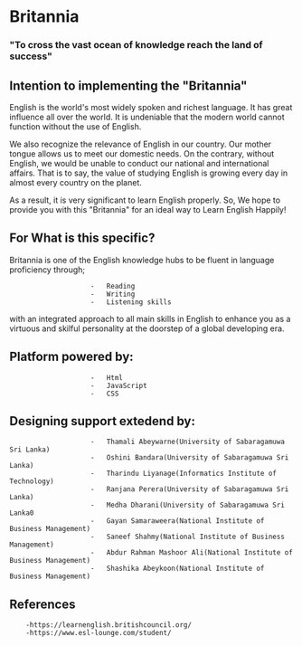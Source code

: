 # Britannia
### "To cross the vast ocean of knowledge reach the land of success"

## Intention to implementing the "Britannia"

English is the world's most widely spoken and richest language. It has great influence all over the world. It is undeniable that the modern world cannot function without the use of English. 

We also recognize the relevance of English in our country. Our mother tongue allows us to meet our domestic needs. On the contrary, without English, we would be unable to conduct our national and international affairs. That is to say, the value of studying English is growing every day in almost every country on the planet.

As a result, it is very significant to learn English properly. So, We hope to provide you with this "Britannia" for an ideal way to Learn English Happily!

## For What is this specific?

Britannia is one of the English knowledge hubs to be fluent in language proficiency through;

                        -   Reading
                        -   Writing
                        -   Listening skills 
                        
with an integrated approach to all main skills in English to enhance you as a virtuous and skilful personality at the doorstep of a global developing era.

## Platform powered by:

                        -   Html
                        -   JavaScript
                        -   CSS

## Designing support extedend by:

                        -   Thamali Abeywarne(University of Sabaragamuwa Sri Lanka)
                        -   Oshini Bandara(University of Sabaragamuwa Sri Lanka)
                        -   Tharindu Liyanage(Informatics Institute of Technology)
                        -   Ranjana Perera(University of Sabaragamuwa Sri Lanka)
                        -   Medha Dharani(University of Sabaragamuwa Sri Lanka0
                        -   Gayan Samaraweera(National Institute of Business Management)
                        -   Saneef Shahmy(National Institute of Business Management)
                        -   Abdur Rahman Mashoor Ali(National Institute of Business Management)
                        -   Shashika Abeykoon(National Institute of Business Management)

## References
        -https://learnenglish.britishcouncil.org/
        -https://www.esl-lounge.com/student/